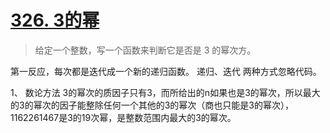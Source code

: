 # [326. 3的幂](https://leetcode-cn.com/problems/power-of-three/)

> 给定一个整数，写一个函数来判断它是否是 3 的幂次方。

第一反应，每次都是迭代成一个新的递归函数。
递归、迭代 两种方式忽略代码。

1、 数论方法
3的幂次的质因子只有3，而所给出的n如果也是3的幂次，所以最大的3的幂次的因子能整除任何一个其他的3的幂次（商也只能是3的幂次），1162261467是3的19次幂，是整数范围内最大的3的幂次。